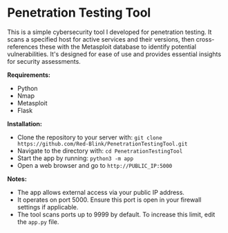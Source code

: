 # Penetration Testing Tool

This is a simple cybersecurity tool I developed for penetration testing. It scans a specified host for active services and their versions, then cross-references these with the Metasploit database to identify potential vulnerabilities. It's designed for ease of use and provides essential insights for security assessments.

**Requirements:**
- Python
- Nmap
- Metasploit
- Flask

**Installation:**
- Clone the repository to your server with: `git clone https://github.com/Red-Blink/PenetrationTestingTool.git`
- Navigate to the directory with: `cd PenetrationTestingTool`
- Start the app by running: `python3 -m app`
- Open a web browser and go to `http://PUBLIC_IP:5000`

**Notes:**
- The app allows external access via your public IP address.
- It operates on port 5000. Ensure this port is open in your firewall settings if applicable.
- The tool scans ports up to 9999 by default. To increase this limit, edit the `app.py` file.

